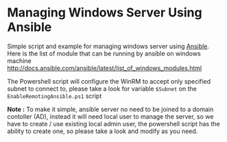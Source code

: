 # Managing Windows Server Using Ansible
Simple script and example for managing windows server using [Ansible](http://docs.ansible.com/ansible/latest/index.html). Here is the list of module that can be running by ansible on windows machine  http://docs.ansible.com/ansible/latest/list_of_windows_modules.html

The Powershell script will configure the WinRM to accept only specified subnet to connect to, please take a look for variable `$Subnet` on the `EnableRemotingAnsible.ps1` script

**Note :** 
To make it simple, ansible server no need to be joined to a domain contoller (AD), instead it will need local user to manage the server, so we have to create / use existing local admin user, the powershell script has the ability to create one, so please take a look and modify as you need.

